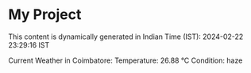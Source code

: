 # My Project

This content is dynamically generated in Indian Time (IST): 2024-02-22 23:29:16 IST


Current Weather in Coimbatore:
Temperature: 26.88 °C
Condition: haze

